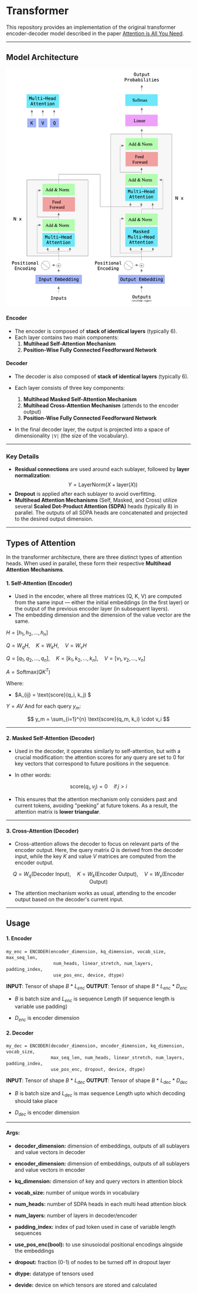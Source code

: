 # Transformer

This repository provides an implementation of the original transformer encoder-decoder model described in the paper [Attention is All You Need](https://arxiv.org/pdf/1706.03762).

---

## **Model Architecture**

![Transformer Model Architecture](./utils/arc.png)

#### **Encoder**

- The encoder is composed of **stack of identical layers** (typically 6).
- Each layer contains two main components:
  1. **Multihead Self-Attention Mechanism**
  2. **Position-Wise Fully Connected Feedforward Network**

#### **Decoder**

- The decoder is also composed of **stack of identical layers** (typically 6).
- Each layer consists of three key components:
  1. **Multihead Masked Self-Attention Mechanism**
  2. **Multihead Cross-Attention Mechanism** (attends to the encoder output)
  3. **Position-Wise Fully Connected Feedforward Network**

- In the final decoder layer, the output is projected into a space of dimensionality `|V|` (the size of the vocabulary).

---

### **Key Details**

- **Residual connections** are used around each sublayer, followed by **layer normalization**:<br>
  $$
  Y = \text{LayerNorm}(X + \text{layer}(X))
  $$
- **Dropout** is applied after each sublayer to avoid overfitting.
- **Multihead Attention Mechanisms** (Self, Masked, and Cross) utilize several **Scaled Dot-Product Attention (SDPA)** heads (typically 8) in parallel. The outputs of all SDPA heads are concatenated and projected to the desired output dimension.

---

## **Types of Attention**

In the transformer architecture, there are three distinct types of attention heads. When used in parallel, these form their respective **Multihead Attention Mechanisms**.

#### 1. **Self-Attention (Encoder)**

- Used in the encoder, where all three matrices (Q, K, V) are computed from the same input — either the initial embeddings (in the first layer) or the output of the previous encoder layer (in subsequent layers).
- The embedding dimension and the dimension of the value vector are the same.
  

$H = [h_1, h_2, \dots, h_n]$


$Q = W_qH, \quad K = W_kH, \quad V = W_vH$


$Q = [q_1, q_2, \dots, q_n], \quad K = [k_1, k_2, \dots, k_n], \quad V = [v_1, v_2, \dots, v_n]$


$A = \text{Softmax}(QK^T)$

Where:
- $A_{ij} = \text{score}(q_i, k_j) $


$Y = AV$
And for each query $y_m$:

$$
y_m = \sum_{i=1}^{n} \text{score}(q_m, k_i) \cdot v_i 
$$

---

#### 2. **Masked Self-Attention (Decoder)**

- Used in the decoder, it operates similarly to self-attention, but with a crucial modification: the attention scores for any query are set to 0 for key vectors that correspond to future positions in the sequence.
  
- In other words:

$$
\text{score}(q_i, v_j) = 0 \quad \text{if} \, j > i
$$

- This ensures that the attention mechanism only considers past and current tokens, avoiding "peeking" at future tokens. As a result, the attention matrix is **lower triangular**.

---

#### 3. **Cross-Attention (Decoder)**

- Cross-attention allows the decoder to focus on relevant parts of the encoder output. Here, the query matrix $Q$ is derived from the decoder input, while the key $K$ and value $V$ matrices are computed from the encoder output.

$$
Q = W_q(\text{Decoder Input}), \quad K = W_k(\text{Encoder Output}), \quad V = W_v(\text{Encoder Output})
$$

- The attention mechanism works as usual, attending to the encoder output based on the decoder's current input.

---


## **Usage**

#### 1. Encoder
```
my_enc = ENCODER(encoder_dimension, kq_dimension, vocab_size, max_seq_len,
                  num_heads, linear_stretch, num_layers, padding_index,
                  use_pos_enc, device, dtype)
```
**INPUT**: Tensor of shape $B\ *\ L_{enc}$
**OUTPUT**: Tensor of shape $B\ *\ L_{enc}\ *\ D_{enc}$

- $B$ is batch size and $L_{enc}$ is sequence Length (if sequence length is variable use padding)

- $D_{enc}$ is encoder dimension


#### 2. Decoder
```
my_dec = ENCODER(decoder_dimension, encoder_dimension, kq_dimension, vocab_size,
                 max_seq_len, num_heads, linear_stretch, num_layers, padding_index,
                 use_pos_enc, dropout, device, dtype)
```
**INPUT**: Tensor of shape $B\ *\ L_{dec}$
**OUTPUT**: Tensor of shape $B\ *\ L_{dec}\ *\ D_{dec}$

- $B$ is batch size and $L_{dec}$ is max sequence Length 
upto which decoding should take place

- $D_{dec}$ is encoder dimension

---
#### Args:

- **decoder_dimension:** dimension of embeddings, outputs of all sublayers and value vectors in decoder

- **encoder_dimension:** dimension of embeddings, outputs of all sublayers and value vectors in encoder

- **kq_dimension:** dimension of key and query vectors in attention block

- **vocab_size:** number of unique words in vocabulary

- **num_heads:** number of SDPA heads in each multi head attention block

- **num_layers:** number of layers in decoder/encoder

- **padding_index:** index of pad token used in case of variable length sequences

- **use_pos_enc(bool):** to use sinusoiodal positional encodings alngside the embeddings

- **dropout:** fraction (0-1) of nodes to be turned off in dropout layer

- **dtype:** datatype of tensors used

- **devide:** device on which tensors are stored and calculated
